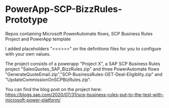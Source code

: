 # PowerApp-SCP-BizzRules-Prototype
Repos containing Microsoft PowerAutomate flows, SCP Business Rules Project and PowerApp template

I added placeholders "<<<>>>" on the definitions files for you to configure with your own values.

The project consists of a powerapp "Project X", a SAP SCP Business Rules project "SalesQuotes_SAP_BizzRules.zip" and three PowerAutomate flows "GenerateQuoteEmail.zip","SCP-BusinessRules-GET-Deal-Eligiblity.zip" and "UpdateCommissionOnSCPBizRules.zip".

You can find the blog post on the project here: https://blogs.sap.com/2020/07/31/scp-business-rules-put-to-the-test-with-microsoft-power-platform/